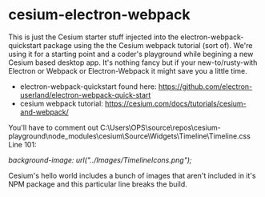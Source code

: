 # cesium-electron-webpack
This is just the Cesium starter stuff injected into the electron-webpack-quickstart package using the the Cesium webpack tutorial (sort of). We're using it for a starting point and a coder's playground while begining a new Cesium based desktop app. It's nothing fancy but if your new-to/rusty-with Electron or Webpack or Electron-Webpack it might save you a little time.




* electron-webpack-quickstart found here: https://github.com/electron-userland/electron-webpack-quick-start
* cesium webpack tutorial: https://cesium.com/docs/tutorials/cesium-and-webpack/


You'll have to comment out C:\Users\OPS\source\repos\cesium-playground\node_modules\cesium\Source\Widgets\Timeline\Timeline.css Line 101:

*background-image: url("../Images/TimelineIcons.png");*

Cesium's hello world includes a bunch of images that aren't included in it's NPM package and this particular line breaks the build.
